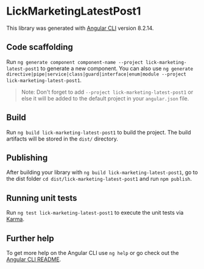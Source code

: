 # LickMarketingLatestPost1

This library was generated with [Angular CLI](https://github.com/angular/angular-cli) version 8.2.14.

## Code scaffolding

Run `ng generate component component-name --project lick-marketing-latest-post1` to generate a new component. You can also use `ng generate directive|pipe|service|class|guard|interface|enum|module --project lick-marketing-latest-post1`.
> Note: Don't forget to add `--project lick-marketing-latest-post1` or else it will be added to the default project in your `angular.json` file. 

## Build

Run `ng build lick-marketing-latest-post1` to build the project. The build artifacts will be stored in the `dist/` directory.

## Publishing

After building your library with `ng build lick-marketing-latest-post1`, go to the dist folder `cd dist/lick-marketing-latest-post1` and run `npm publish`.

## Running unit tests

Run `ng test lick-marketing-latest-post1` to execute the unit tests via [Karma](https://karma-runner.github.io).

## Further help

To get more help on the Angular CLI use `ng help` or go check out the [Angular CLI README](https://github.com/angular/angular-cli/blob/master/README.md).
